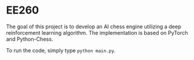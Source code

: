 # EE260

The goal of this project is to develop an AI chess engine utilizing a deep reinforcement learning algorithm.
The implementation is based on PyTorch and Python-Chess.

To run the code, simply type `python main.py`.
